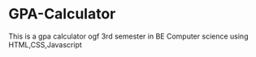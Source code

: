 # GPA-Calculator
This is a gpa calculator ogf 3rd semester in BE Computer science using HTML,CSS,Javascript
